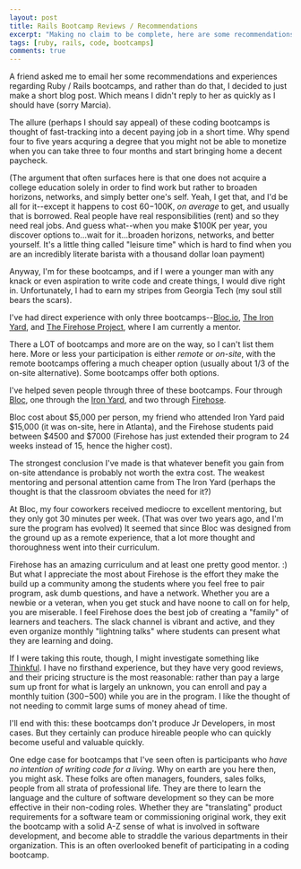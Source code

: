 ```yaml
---
layout: post
title: Rails Bootcamp Reviews / Recommendations
excerpt: "Making no claim to be complete, here are some recommendations re: coding bootcamps"
tags: [ruby, rails, code, bootcamps]
comments: true
---
```


A friend asked me to email her some recommendations and experiences regarding Ruby / Rails bootcamps, and rather than do that, I decided to just make a short blog post.  Which means I didn't reply to her as quickly as I should have (sorry Marcia).



The allure (perhaps I should say appeal) of these coding bootcamps is thought of fast-tracking into a decent paying job in a short time.  Why spend four to five years acquring a degree that you might not be able to monetize when you can take three to four months and start bringing home a decent paycheck.  

(The argument that often surfaces here is that one does not acquire a college education solely in order to find work but rather to broaden horizons, networks, and simply better one's self.  Yeah, I get that, and I'd be all for it--except it happens to cost $60-$100K, *on average* to get, and usually that is borrowed.  Real people have real responsibilities (rent) and so they need real jobs.  And guess what--when you make $100K per year, you discover options to...wait for it...broaden horizons, networks, and better yourself.  It's a little thing called "leisure time" which is hard to find when you are an incredibly literate barista with a thousand dollar loan payment)

Anyway, I'm for these bootcamps, and if I were a younger man with any knack or even aspiration to write code and create things, I would dive right in. Unfortunately, I had to earn my stripes from Georgia Tech (my soul still bears the scars).

I've had direct experience with only three bootcamps--[Bloc.io][bloc], [The Iron Yard][ironyard], and [The Firehose Project][firehose], where I am currently a mentor.

There a LOT of bootcamps and more are on the way, so I can't list them here.  More or less your participation is either *remote* or *on-site*, with the remote bootcamps offering a much cheaper option (usually about 1/3 of the on-site alternative).  Some bootcamps offer both options.

I've helped seven people through three of these bootcamps.  Four through [Bloc][bloc], one through the [Iron Yard][ironyard], and two through [Firehose][firehose].

Bloc cost about $5,000 per person, my friend who attended Iron Yard paid $15,000 (it was on-site, here in Atlanta), and the Firehose students paid between $4500 and $7000 (Firehose has just extended their program to 24 weeks instead of 15, hence the higher cost).

The strongest conclusion I've made is that whatever benefit you gain from on-site attendance is probably not worth the extra cost.  The weakest mentoring and personal attention came from The Iron Yard (perhaps the thought is that the classroom obviates the need for it?)

At Bloc, my four coworkers received mediocre to excellent mentoring, but they only got 30 minutes per week.  (That was over two years ago, and I'm sure the program has evolved)   It seemed that since Bloc was designed from the ground up as a remote experience, that a lot more thought and thoroughness went into their curriculum.  

Firehose has an amazing curriculum and at least one pretty good mentor.  :)  But what I appreciate the most about Firehose is the effort they make the build up a community among the students where you feel free to pair program, ask dumb questions, and have a network.  Whether you are a newbie or a veteran, when you get stuck and have noone to call on for help, you are miserable.  I feel Firehose does the best job of creating a "family" of learners and teachers.  The slack channel is vibrant and active, and they even organize monthly "lightning talks" where students can present what they are learning and doing.

If I were taking this route, though, I might investigate something like [Thinkful][thinkful].  I have no firsthand experience, but they have very good reviews, and their pricing structure is the most reasonable:  rather than pay a large sum up front for what is largely an unknown, you can enroll and pay a monthly tuition ($300-$500) while you are in the program.  I like the thought of not needing to commit large sums of money ahead of time.

I'll end with this:  these bootcamps don't produce Jr Developers, in most cases.  But they certainly can produce hireable people who can quickly become useful and valuable quickly.

One edge case for bootcamps that I've seen often is participants who *have no intention of writing code for a living*.  Why on earth are you here then, you might ask.  These folks are often managers, founders, sales folks, people from all strata of professional life. They are there to learn the language and the culture of software development so they can be more effective in their non-coding roles.  Whether they are "translating" product requirements for a software team or commissioning original work, they exit the bootcamp with a solid A-Z sense of what is involved in software development, and become able to straddle the various departments in their organization.  This is an often overlooked benefit of participating in a coding bootcamp.






[bloc]: https://www.bloc.io
[firehose]: http://www.thefirehoseproject.com/
[ironyard]: https://www.theironyard.com/
[generalassembly]: https://generalassemb.ly/
[thinkful]: https://www.thinkful.com/

